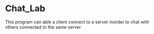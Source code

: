 # Chat_Lab
This program can able a client connect to a server inorder to chat with others connected to the same server.
